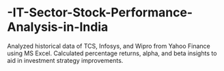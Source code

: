 # -IT-Sector-Stock-Performance-Analysis-in-India
Analyzed historical data of TCS, Infosys, and Wipro from Yahoo Finance using MS Excel. Calculated percentage  returns, alpha, and beta insights to aid in investment strategy improvements.
